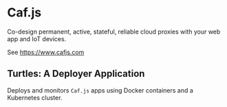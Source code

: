 # Caf.js

Co-design permanent, active, stateful, reliable cloud proxies with your web app and IoT devices.

See https://www.cafjs.com

## Turtles: A Deployer Application

Deploys and monitors `Caf.js` apps using Docker containers and a Kubernetes cluster.
